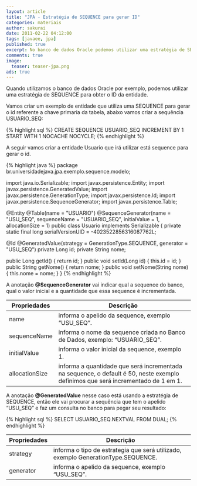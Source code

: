 ```yaml
---
layout: article
title: "JPA - Estratégia de SEQUENCE para gerar ID"
categories: materiais
author: sakurai
date: 2011-02-22 04:12:00
tags: [javaee, jpa]
published: true
excerpt: No banco de dados Oracle podemos utilizar uma estratégia de SEQUENCE para obter o ID da entidade.
comments: true
image:
  teaser: teaser-jpa.png
ads: true
---
```


Quando utilizamos o banco de dados Oracle por exemplo, podemos utilizar uma estratégia de SEQUENCE para obter o ID da entidade.

Vamos criar um exemplo de entidade que utiliza uma SEQUENCE para gerar o id referente a chave primaria da tabela, abaixo vamos criar a sequência USUARIO_SEQ:

{% highlight sql %}
CREATE SEQUENCE USUARIO_SEQ INCREMENT BY 1 START WITH 1 NOCACHE NOCYCLE;
{% endhighlight %}

A seguir vamos criar a entidade Usuario que irá utilizar está sequence para gerar o id.

{% highlight java %}
package br.universidadejava.jpa.exemplo.sequence.modelo;

import java.io.Serializable;
import javax.persistence.Entity;
import javax.persistence.GeneratedValue;
import javax.persistence.GenerationType;
import javax.persistence.Id;
import javax.persistence.SequenceGenerator;
import javax.persistence.Table;

@Entity
@Table(name = "USUARIO")
@SequenceGenerator(name = "USU_SEQ", sequenceName = "USUARIO_SEQ", initialValue = 1, allocationSize = 1)
public class Usuario implements Serializable {
  private static final long serialVersionUID = -4023522856316087762L;

  @Id
  @GeneratedValue(strategy = GenerationType.SEQUENCE, generator = "USU_SEQ")
  private Long id;
  private String nome;

  public Long getId() { return id; }
  public void setId(Long id) { this.id = id; }
  public String getNome() { return nome; }
  public void setNome(String nome) { this.nome = nome; }
}
{% endhighlight %}

A anotação **@SequenceGenerator** vai indicar qual a sequence do banco, qual o valor inicial e a quantidade que essa sequence é incrementada.

Propriedades | Descrição
------------ | ---------
name | informa o apelido da sequence, exemplo “USU_SEQ”.
sequenceName | informa o nome da sequence criada no Banco de Dados, exemplo: “USUARIO_SEQ”.
initialValue | informa o valor inicial da sequence, exemplo 1.
allocationSize | informa a quantidade que será incrementada na sequence, o default é 50, neste exemplo definimos que será incrementado de 1 em 1.

A anotação **@GeneratedValue** nesse caso está usando a estratégia de SEQUENCE, então ele vai procurar a sequência que tem o apelido “USU_SEQ” e faz um consulta no banco para pegar seu resultado:

{% highlight sql %}
SELECT USUARIO_SEQ.NEXTVAL FROM DUAL;
{% endhighlight %}

Propriedades | Descrição
------------ | ---------
strategy | informa o tipo de estrategia que será utilizado, exemplo GenerationType.SEQUENCE.
generator | informa o apelido da sequence, exemplo “USU_SEQ”.
